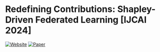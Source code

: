 # Redefining Contributions: Shapley-Driven Federated Learning [IJCAI 2024]

[![Website](https://img.shields.io/badge/Project-Website-87CEEB)](https://tnurbek.github.io/shapfed/)
[![Paper](https://img.shields.io/badge/arXiv-Paper-<COLOR>.svg)](https://arxiv.org/abs/2406.00569)

